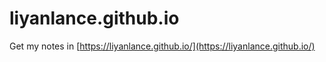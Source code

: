 # liyanlance.github.io

Get my notes in [https://liyanlance.github.io/](https://liyanlance.github.io/)
